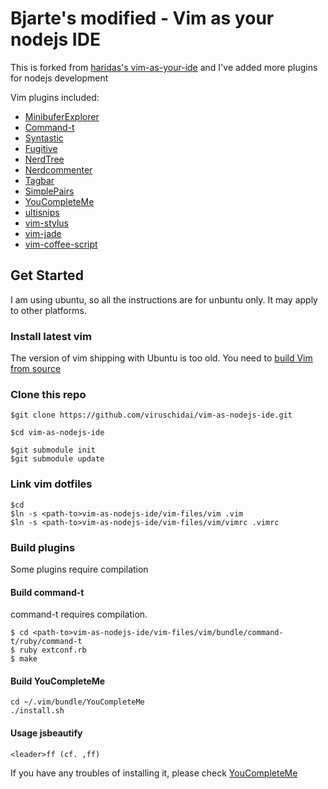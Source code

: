 # Bjarte's modified - Vim as your nodejs IDE


This is forked from [haridas's vim-as-your-ide](https://github.com/haridas/Dotfiles) 
and I've added more plugins for nodejs development

Vim plugins included:

* [MinibuferExplorer](https://github.com/fholgado/minibufexpl.vim.git)
* [Command-t](https://github.com/wincent/Command-T)
* [Syntastic](https://github.com/scrooloose/syntastic.git)
* [Fugitive](https://github.com/tpope/vim-fugitive.git)
* [NerdTree](https://github.com/scrooloose/nerdtree.git)
* [Nerdcommenter](https://github.com/scrooloose/nerdcommenter.git)
* [Tagbar](https://github.com/majutsushi/tagbar.git)
* [SimplePairs](https://github.com/vim-scripts/simple-pairs.git)
* [YouCompleteMe](https://github.com/Valloric/YouCompleteMe.git)
* [ultisnips](https://github.com/SirVer/ultisnips.git)
* [vim-stylus](https://github.com/wavded/vim-stylus.git)
* [vim-jade](https://github.com/digitaltoad/vim-jade.git)
* [vim-coffee-script](https://github.com/kchmck/vim-coffee-script.git)



## Get Started
I am using ubuntu, so all the instructions are for unbuntu only. It may apply to other platforms.

### Install latest vim
The version of vim shipping with Ubuntu is too old. You need to [build Vim from source](https://github.com/Valloric/YouCompleteMe/wiki/Building-Vim-from-source) 

### Clone this repo
```
$git clone https://github.com/viruschidai/vim-as-nodejs-ide.git

$cd vim-as-nodejs-ide

$git submodule init
$git submodule update
```

### Link vim dotfiles
```
$cd
$ln -s <path-to>vim-as-nodejs-ide/vim-files/vim .vim
$ln -s <path-to>vim-as-nodejs-ide/vim-files/vim/vimrc .vimrc
```
### Build plugins
Some plugins require compilation

#### Build command-t
command-t requires compilation. 
```
$ cd <path-to>vim-as-nodejs-ide/vim-files/vim/bundle/command-t/ruby/command-t
$ ruby extconf.rb
$ make
```
#### Build YouCompleteMe
```
cd ~/.vim/bundle/YouCompleteMe
./install.sh
```
#### Usage jsbeautify
```
<leader>ff (cf. ,ff)
```
If you have any troubles of installing it, please check [YouCompleteMe](https://github.com/Valloric/YouCompleteMe)
